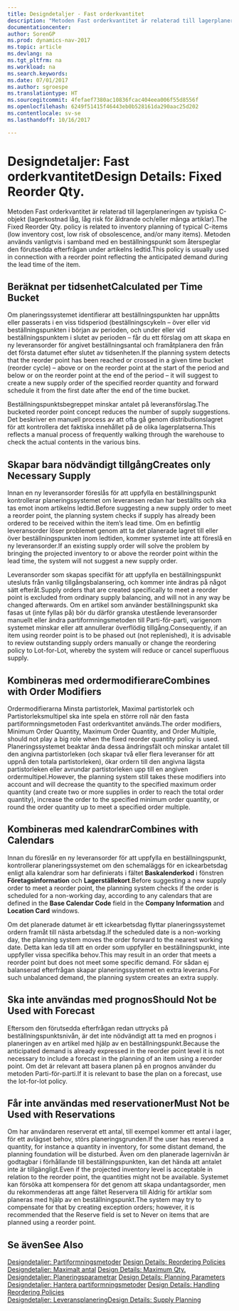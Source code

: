 ```yaml
---
title: Designdetaljer - Fast orderkvantitet
description: "Metoden Fast orderkvantitet är relaterad till lagerplaneringen av typiska C-objekt (lagerkostnad låg, låg risk för åldrande och/eller många artiklar). Metoden används vanligtvis i samband med en beställningspunkt som återspeglar den förutsedda efterfrågan under artikelns ledtid."
documentationcenter: 
author: SorenGP
ms.prod: dynamics-nav-2017
ms.topic: article
ms.devlang: na
ms.tgt_pltfrm: na
ms.workload: na
ms.search.keywords: 
ms.date: 07/01/2017
ms.author: sgroespe
ms.translationtype: HT
ms.sourcegitcommit: 4fefaef7380ac10836fcac404eea006f55d8556f
ms.openlocfilehash: 6249f51415f46443eb0b528161da290aac25d202
ms.contentlocale: sv-se
ms.lasthandoff: 10/16/2017

---
```

# <a name="design-details-fixed-reorder-qty"></a><span data-ttu-id="34aac-104">Designdetaljer: Fast orderkvantitet</span><span class="sxs-lookup"><span data-stu-id="34aac-104">Design Details: Fixed Reorder Qty.</span></span>
<span data-ttu-id="34aac-105">Metoden Fast orderkvantitet är relaterad till lagerplaneringen av typiska C-objekt (lagerkostnad låg, låg risk för åldrande och/eller många artiklar).</span><span class="sxs-lookup"><span data-stu-id="34aac-105">The Fixed Reorder Qty. policy is related to inventory planning of typical C-items (low inventory cost, low risk of obsolescence, and/or many items).</span></span> <span data-ttu-id="34aac-106">Metoden används vanligtvis i samband med en beställningspunkt som återspeglar den förutsedda efterfrågan under artikelns ledtid.</span><span class="sxs-lookup"><span data-stu-id="34aac-106">This policy is usually used in connection with a reorder point reflecting the anticipated demand during the lead time of the item.</span></span>  

## <a name="calculated-per-time-bucket"></a><span data-ttu-id="34aac-107">Beräknat per tidsenhet</span><span class="sxs-lookup"><span data-stu-id="34aac-107">Calculated per Time Bucket</span></span>  
 <span data-ttu-id="34aac-108">Om planeringssystemet identifierar att beställningspunkten har uppnåtts eller passerats i en viss tidsperiod (beställningscykeln – över eller vid beställningspunkten i början av perioden, och under eller vid beställningspunktem i slutet av perioden – får du ett förslag om att skapa en ny leveransorder för angivet beställningsantal och framåtplanera den från det första datumet efter slutet av tidsenheten.</span><span class="sxs-lookup"><span data-stu-id="34aac-108">If the planning system detects that the reorder point has been reached or crossed in a given time bucket (reorder cycle) – above or on the reorder point at the start of the period and below or on the reorder point at the end of the period – it will suggest to create a new supply order of the specified reorder quantity and forward schedule it from the first date after the end of the time bucket.</span></span>  

 <span data-ttu-id="34aac-109">Beställningspunktsbegreppet minskar antalet på leveransförslag.</span><span class="sxs-lookup"><span data-stu-id="34aac-109">The bucketed reorder point concept reduces the number of supply suggestions.</span></span> <span data-ttu-id="34aac-110">Det beskriver en manuell process av att ofta gå genom distributionslagret för att kontrollera det faktiska innehållet på de olika lagerplatserna.</span><span class="sxs-lookup"><span data-stu-id="34aac-110">This reflects a manual process of frequently walking through the warehouse to check the actual contents in the various bins.</span></span>  

## <a name="creates-only-necessary-supply"></a><span data-ttu-id="34aac-111">Skapar bara nödvändigt tillgång</span><span class="sxs-lookup"><span data-stu-id="34aac-111">Creates only Necessary Supply</span></span>  
 <span data-ttu-id="34aac-112">Innan en ny leveransorder föreslås för att uppfylla en beställningspunkt kontrollerar planeringssystemet om leveransen redan har beställts och ska tas emot inom artikelns ledtid.</span><span class="sxs-lookup"><span data-stu-id="34aac-112">Before suggesting a new supply order to meet a reorder point, the planning system checks if supply has already been ordered to be received within the item’s lead time.</span></span> <span data-ttu-id="34aac-113">Om en befintlig leveransorder löser problemet genom att ta det planerade lagret till eller över beställningspunkten inom ledtiden, kommer systemet inte att föreslå en ny leveransorder.</span><span class="sxs-lookup"><span data-stu-id="34aac-113">If an existing supply order will solve the problem by bringing the projected inventory to or above the reorder point within the lead time, the system will not suggest a new supply order.</span></span>  

 <span data-ttu-id="34aac-114">Leveransorder som skapas specifikt för att uppfylla en beställningspunkt utesluts från vanlig tillgångsbalansering, och kommer inte ändras på något sätt efteråt.</span><span class="sxs-lookup"><span data-stu-id="34aac-114">Supply orders that are created specifically to meet a reorder point is excluded from ordinary supply balancing, and will not in any way be changed afterwards.</span></span> <span data-ttu-id="34aac-115">Om en artikel som använder beställningspunkt ska fasas ut (inte fyllas på) bör du därför granska utestående leveransorder manuellt eller ändra partiformningsmetoden till Parti-för-parti, varigenom systemet minskar eller att annullerar överflödig tillgång.</span><span class="sxs-lookup"><span data-stu-id="34aac-115">Consequently, if an item using reorder point is to be phased out (not replenished), it is advisable to review outstanding supply orders manually or change the reordering policy to Lot-for-Lot, whereby the system will reduce or cancel superfluous supply.</span></span>  

## <a name="combines-with-order-modifiers"></a><span data-ttu-id="34aac-116">Kombineras med ordermodifierare</span><span class="sxs-lookup"><span data-stu-id="34aac-116">Combines with Order Modifiers</span></span>  
 <span data-ttu-id="34aac-117">Ordermodifierarna Minsta partistorlek, Maximal partistorlek och Partistorleksmultipel ska inte spela en större roll när den fasta partiformningsmetoden Fast orderkvantitet används.</span><span class="sxs-lookup"><span data-stu-id="34aac-117">The order modifiers, Minimum Order Quantity, Maximum Order Quantity, and Order Multiple, should not play a big role when the fixed reorder quantity policy is used.</span></span> <span data-ttu-id="34aac-118">Planeringssystemet beaktar ända dessa ändringsfält och minskar antalet till den angivna partistorleken (och skapar två eller flera leveranser för att uppnå den totala partistorleken), ökar ordern till den angivna lägsta partistorleken eller avrundar partistorleken upp till en angiven ordermultipel.</span><span class="sxs-lookup"><span data-stu-id="34aac-118">However, the planning system still takes these modifiers into account and will decrease the quantity to the specified maximum order quantity (and create two or more supplies in order to reach the total order quantity), increase the order to the specified minimum order quantity, or round the order quantity up to meet a specified order multiple.</span></span>  

## <a name="combines-with-calendars"></a><span data-ttu-id="34aac-119">Kombineras med kalendrar</span><span class="sxs-lookup"><span data-stu-id="34aac-119">Combines with Calendars</span></span>  
 <span data-ttu-id="34aac-120">Innan du föreslår en ny leveransorder för att uppfylla en beställningspunkt, kontrollerar planeringssystemet om den schemaläggs för en ickearbetsdag enligt alla kalendrar som har definierats i fältet **Baskalenderkod** i fönstren **Företagsinformation** och **Lagerställekort**.</span><span class="sxs-lookup"><span data-stu-id="34aac-120">Before suggesting a new supply order to meet a reorder point, the planning system checks if the order is scheduled for a non-working day, according to any calendars that are defined in the **Base Calendar Code** field in the **Company Information** and **Location Card** windows.</span></span>  

 <span data-ttu-id="34aac-121">Om det planerade datumet är ett ickearbetsdag flyttar planeringssystemet ordern framåt till nästa arbetsdag.</span><span class="sxs-lookup"><span data-stu-id="34aac-121">If the scheduled date is a non-working day, the planning system moves the order forward to the nearest working date.</span></span> <span data-ttu-id="34aac-122">Detta kan leda till att en order som uppfyller en beställningspunkt, inte uppfyller vissa specifika behov.</span><span class="sxs-lookup"><span data-stu-id="34aac-122">This may result in an order that meets a reorder point but does not meet some specific demand.</span></span> <span data-ttu-id="34aac-123">För sådan ej balanserad efterfrågan skapar planeringssystemet en extra leverans.</span><span class="sxs-lookup"><span data-stu-id="34aac-123">For such unbalanced demand, the planning system creates an extra supply.</span></span>  

## <a name="should-not-be-used-with-forecast"></a><span data-ttu-id="34aac-124">Ska inte användas med prognos</span><span class="sxs-lookup"><span data-stu-id="34aac-124">Should Not be Used with Forecast</span></span>  
 <span data-ttu-id="34aac-125">Eftersom den förutsedda efterfrågan redan uttrycks på beställningspunktsnivån, är det inte nödvändigt att ta med en prognos i planeringen av en artikel med hjälp av en beställningspunkt.</span><span class="sxs-lookup"><span data-stu-id="34aac-125">Because the anticipated demand is already expressed in the reorder point level it is not necessary to include a forecast in the planning of an item using a reorder point.</span></span> <span data-ttu-id="34aac-126">Om det är relevant att basera planen på en prognos använder du metoden Parti-för-parti.</span><span class="sxs-lookup"><span data-stu-id="34aac-126">If it is relevant to base the plan on a forecast, use the lot-for-lot policy.</span></span>  

## <a name="must-not-be-used-with-reservations"></a><span data-ttu-id="34aac-127">Får inte användas med reservationer</span><span class="sxs-lookup"><span data-stu-id="34aac-127">Must Not be Used with Reservations</span></span>  
 <span data-ttu-id="34aac-128">Om har användaren reserverat ett antal, till exempel kommer ett antal i lager, för ett avlägset behov, störs planeringsgrunden.</span><span class="sxs-lookup"><span data-stu-id="34aac-128">If the user has reserved a quantity, for instance a quantity in inventory, for some distant demand, the planning foundation will be disturbed.</span></span> <span data-ttu-id="34aac-129">Även om den planerade lagernivån är godtagbar i förhållande till beställningspunkten, kan det hända att antalet inte är tillgängligt.</span><span class="sxs-lookup"><span data-stu-id="34aac-129">Even if the projected inventory level is acceptable in relation to the reorder point, the quantities might not be available.</span></span> <span data-ttu-id="34aac-130">Systemet kan försöka att kompensera för det genom att skapa undantagsorder, men du rekommenderas att ange fältet Reservera till Aldrig för artiklar som planeras med hjälp av en beställningspunkt.</span><span class="sxs-lookup"><span data-stu-id="34aac-130">The system may try to compensate for that by creating exception orders; however, it is recommended that the Reserve field is set to Never on items that are planned using a reorder point.</span></span>  

## <a name="see-also"></a><span data-ttu-id="34aac-131">Se även</span><span class="sxs-lookup"><span data-stu-id="34aac-131">See Also</span></span>  
 <span data-ttu-id="34aac-132">[Designdetaljer: Partiformningsmetoder](design-details-reordering-policies.md) </span><span class="sxs-lookup"><span data-stu-id="34aac-132">[Design Details: Reordering Policies](design-details-reordering-policies.md) </span></span>  
 <span data-ttu-id="34aac-133">[Designdetaljer: Maximalt antal](design-details-maximum-qty.md) </span><span class="sxs-lookup"><span data-stu-id="34aac-133">[Design Details: Maximum Qty.](design-details-maximum-qty.md) </span></span>  
 <span data-ttu-id="34aac-134">[Designdetaljer: Planeringsparametrar](design-details-planning-parameters.md) </span><span class="sxs-lookup"><span data-stu-id="34aac-134">[Design Details: Planning Parameters](design-details-planning-parameters.md) </span></span>  
 <span data-ttu-id="34aac-135">[Designdetaljer: Hantera partiformningsmetoder](design-details-handling-reordering-policies.md) </span><span class="sxs-lookup"><span data-stu-id="34aac-135">[Design Details: Handling Reordering Policies](design-details-handling-reordering-policies.md) </span></span>  
 [<span data-ttu-id="34aac-136">Designdetaljer: Leveransplanering</span><span class="sxs-lookup"><span data-stu-id="34aac-136">Design Details: Supply Planning</span></span>](design-details-supply-planning.md)

